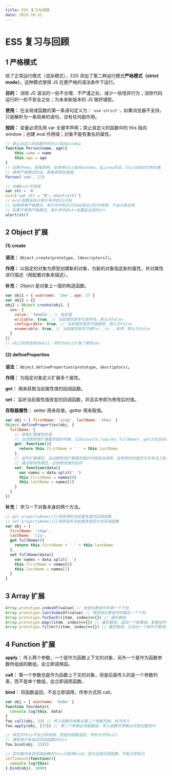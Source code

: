 ```yaml
---
title: ES5 复习与回顾
date: 2019-10-31
---
```


# ES5 复习与回顾

## 1 严格模式

除了正常运行模式（混杂模式），ES5 添加了第二种运行模式**严格模式（strict mode）**。这种模式使得 JS 在更严格的语法条件下运行。

**目的：** 消除 JS 语法的一些不合理、不严谨之处，减少一些怪异行为；消除代码运行的一些不安全之处；为未来新版本的 JS 做好铺垫。  

**使用：** 在全局或函数的第一条语句定义为：`'use strict'`，如果浏览器不支持，只是解析为一条简单的语句，没有任何副作用。  

**规则：** 变量必须先用 var 关键字声明；禁止自定义的函数中的 this 指向 window；创建 eval 作用域；对象不能有重名的属性。

```javascript
// 禁止自定义的函数中的this指向window
function Person(name, age){
    this.name = name
    this.age = age
}
// 如果不new，直接调用，会使得this指向window，加上new的话，this会指向实例对象
// 使用严格模式的话，直接调用会报错。
Person('zoe', 27)  
```

```javascript
// 创建eval作用域
var str = 'A'
eval('var str = "B"; alert(srt)')
// eval函数会执行单引号中的JS代码
// 如果使用严格模式，单引号中的JS代码会有自己的作用域，不会污染全局
// 如果不使用严格模式，单引号中的str会覆盖全局的str
alert(str)
```

## 2 Object 扩展

#### (1) create

**语法：** `Object.create(prototype, [descriptors])`。

**作用：** 以指定的对象为原型创建新的对象，为新的对象指定新的属性，并对属性进行描述（用配置对象来描述）。

**补充：** Object 是对象上一层的构造函数。

```javascript
var obj1 = { username: 'zoe', age: 27 }
var obj2 = {}
obj2 = Object.create(obj1, {
  sex: {
    value: 'female', // 指定值
    writable: true, // 当前属性是否可诶修改，默认为false
    configurable: true, // 当前属性是否可被删除，默认为false
    enumerable: true, // 当前属性是否可被for..in...枚举，默认为false
  }
})
// obj2的原型指向obj1，同时为obj2扩展了属性sex
```

#### (2) defineProperties

**语法：** `Object.defineProperties(prototype, descriptors)`。

**作用：** 为指定对象定义扩展多个属性。

**get：** 用来获取当前属性值的回调函数。

**set：** 监听当前属性值改变的回调函数，并且实参即为修改后的值。

**存取器属性：** setter 用来存值，getter 用来取值。

```javascript
var obj = { firstName: 'ying', lastName: 'zhou' }
Object.defineProperties(obj, {
  fullName: {
    // 获取扩展属性的值
    // 当试图获取扩展属性值的时候，比如console.log(obj.fullName)，get方法自动调用
    get: function(){
      return this.firstName + ' ' + this.lastName
    },
    // 监听扩展属性，当试图修改扩展属性值的时候自动调用，会把修改的值作为实参注入到set函数
    // 通过修改原属性，达到修改值的目的
    set: function(data){
      var names = data.split(' ')
      this.firstName = names[0]
      this.lastName = names[1]
    }
  }
})
```

**补充：** 学习一下对象本身的两个方法。

```javascript
// get propertyName(){}用来得到当前属性值的回调函数
// set propertyName(){}用来监听当前属性值变化的回调函数
var obj = {
  firstName: 'chao',
  lastName: 'liu',
  get fullName(){
    return this.firstName + ' ' + this.lastName
  },
  set fullName(data){
    var names = data.split(' ')
    this.firstName = names[0]
    this.lastName = names[1]
  }
}
```

## 3 Array 扩展

```javascript
Array.prototype.indexOf(value) // 到值在数组中的第一个下标
Array.prototype.lastIndexOf(value) // 得到值在数组中的最后一个下标
Array.prototype.forEach((item, index)=>{}) // 遍历数组
Array.prototype.map((item, index)=>{}) // 遍历数组，返回一个新数组，新数组中的元素经过了加工
Array.prototype.filter((item, index)=>{}) // 遍历数组，过滤出一个新的子数组，子新数组中的元素满足return的条件
```

## 4 Function 扩展

**apply：** 传入两个参数，一个是作为函数上下文的对象，另外一个是作为函数参数所组成的数组，会立即调用函。

**call：** 第一个参数也是作为函数上下文的对象，但是后面传入的是一个参数列表，而不是单个数组，会立即调用函数。

**bind：** 将函数返回，不会立即调用，传参方式同 call。

```javascript
var obj = { username: 'kobe' }
function foo(data){
  console.log(this, data)
}
foo.call(obj, 33) // 传入函数的参数从第二个参数开始，依次传入
foo.apply(obj, [33]) // 第二个参数必须是数组，传入函数的参数必须放在数组中

// 绑定完this不会立即调用，而是将函数返回，传参方式同call
// 通常用它来指定回调函数的this
foo.bind(obj, 33)()

// 定时器中改变回调函数的this只能用bind，因为这是回调函数，不能立即执行
setTimeout(function(){
  console.log(this)
}.bind(obj), 1000)
```
